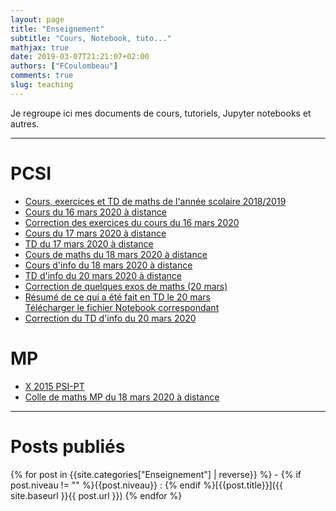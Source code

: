 ```yaml
---
layout: page
title: "Enseignement"
subtitle: "Cours, Notebook, tuto..."
mathjax: true
date: 2019-03-07T21:21:07+02:00
authors: ["FCoulombeau"]
comments: true
slug: teaching
---
```


Je regroupe ici mes documents de cours, tutoriels, Jupyter notebooks et autres.

---

# PCSI

- [Cours, exercices et TD de maths de l'année scolaire 2018/2019](https://fcoulombeau.github.io/cours/PCSI-2018.pdf)
- [Cours du 16 mars 2020 à distance](https://fcoulombeau.github.io/cours/PCSI-Cours-16032020.pdf)
- [Correction des exercices du cours du 16 mars 2020](https://fcoulombeau.github.io/cours/PCSI-Cor-16032020.pdf)
- [Cours du 17 mars 2020 à distance](https://fcoulombeau.github.io/cours/PCSI-Cours-17032020.pdf)
- [TD du 17 mars 2020 à distance](https://fcoulombeau.github.io/cours/PCSI-TD-17032020.pdf)
- [Cours de maths du 18 mars 2020 à distance](https://fcoulombeau.github.io/cours/PCSI-CoursCor-18032020.pdf)
- [Cours d'info du 18 mars 2020 à distance](https://fcoulombeau.github.io/cours/PCSI-Info-18032020.pdf)
- [TD d'info du 20 mars 2020 à distance](https://fcoulombeau.github.io/cours/PCSI-Info-20032020.pdf)
- [Correction de quelques exos de maths (20 mars)](https://fcoulombeau.github.io/cours/PCSI-CoursCor-20032020.pdf)
- [Résumé de ce qui a été fait en TD le 20 mars](https://nbviewer.jupyter.org/urls/fcoulombeau.github.io/cours/Cours-Maths-20032020.ipynb)  
  [Télécharger le fichier Notebook correspondant](https://fcoulombeau.github.io/cours/Cours-Maths-20032020.ipynb)
- [Correction du TD d'info du 20 mars 2020](https://fcoulombeau.github.io/cours/PCSI-InfoCor-20032020.pdf)

# MP

- [X 2015 PSI-PT](https://fcoulombeau.github.io/cours/X2015-PT-PSI.pdf)
- [Colle de maths MP du 18 mars 2020 à distance](https://fcoulombeau.github.io/cours/MP-Colle-18032020.pdf)

---

# Posts publiés

{% for post in {{site.categories["Enseignement"] | reverse}} %} - {% if post.niveau != "" %}{{post.niveau}} : {% endif %}[{{post.title}}]({{ site.baseurl }}{{ post.url }})
{% endfor %}